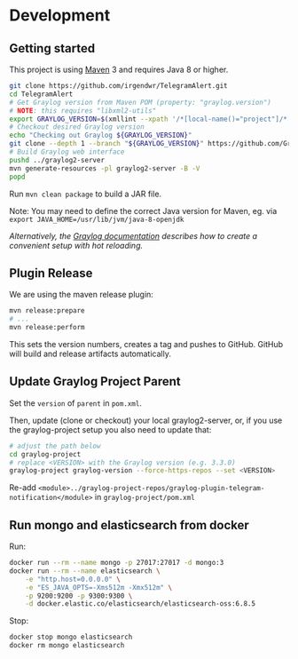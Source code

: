 # Development

## Getting started

This project is using [Maven](https://maven.apache.org) 3 and requires Java 8 or higher.

```bash
git clone https://github.com/irgendwr/TelegramAlert.git
cd TelegramAlert
# Get Graylog version from Maven POM (property: "graylog.version")
# NOTE: this requires "libxml2-utils"
export GRAYLOG_VERSION=$(xmllint --xpath '/*[local-name()="project"]/*[local-name()="parent"]/*[local-name()="version"]/text()' pom.xml)
# Checkout desired Graylog version
echo "Checking out Graylog ${GRAYLOG_VERSION}"
git clone --depth 1 --branch "${GRAYLOG_VERSION}" https://github.com/Graylog2/graylog2-server.git ../graylog2-server
# Build Graylog web interface
pushd ../graylog2-server
mvn generate-resources -pl graylog2-server -B -V
popd
```

Run `mvn clean package` to build a JAR file.

Note: You may need to define the correct Java version for Maven, eg. via `export JAVA_HOME=/usr/lib/jvm/java-8-openjdk`

*Alternatively, the [Graylog documentation](https://docs.graylog.org/en/latest/pages/plugins.html) describes how to create a convenient setup with hot reloading.*

## Plugin Release

We are using the maven release plugin:

```bash
mvn release:prepare
# ...
mvn release:perform
```

This sets the version numbers, creates a tag and pushes to GitHub. GitHub will build and release artifacts automatically.

## Update Graylog Project Parent

Set the `version` of `parent` in `pom.xml`.

Then, update (clone or checkout) your local graylog2-server, or, if you use the graylog-project setup you also need to update that:

```bash
# adjust the path below
cd graylog-project
# replace <VERSION> with the Graylog version (e.g. 3.3.0)
graylog-project graylog-version --force-https-repos --set <VERSION>
```

Re-add `<module>../graylog-project-repos/graylog-plugin-telegram-notification</module>` in `graylog-project/pom.xml`

## Run mongo and elasticsearch from docker

Run:
```bash
docker run --rm --name mongo -p 27017:27017 -d mongo:3
docker run --rm --name elasticsearch \
    -e "http.host=0.0.0.0" \
    -e "ES_JAVA_OPTS=-Xms512m -Xmx512m" \
    -p 9200:9200 -p 9300:9300 \
    -d docker.elastic.co/elasticsearch/elasticsearch-oss:6.8.5
```

Stop:
```bash
docker stop mongo elasticsearch
docker rm mongo elasticsearch
```
